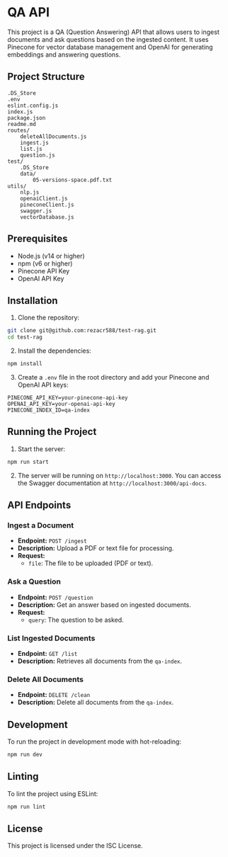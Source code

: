 # QA API

This project is a QA (Question Answering) API that allows users to ingest documents and ask questions based on the ingested content. It uses Pinecone for vector database management and OpenAI for generating embeddings and answering questions.

## Project Structure

```
.DS_Store
.env
eslint.config.js
index.js
package.json
readme.md
routes/
	deleteAllDocuments.js
	ingest.js
	list.js
	question.js
test/
	.DS_Store
	data/
		05-versions-space.pdf.txt
utils/
	nlp.js
	openaiClient.js
	pineconeClient.js
	swagger.js
	vectorDatabase.js
```

## Prerequisites

- Node.js (v14 or higher)
- npm (v6 or higher)
- Pinecone API Key
- OpenAI API Key

## Installation

1. Clone the repository:

```sh
git clone git@github.com:rezacr588/test-rag.git
cd test-rag
```

2. Install the dependencies:

```sh
npm install
```

3. Create a `.env` file in the root directory and add your Pinecone and OpenAI API keys:

```
PINECONE_API_KEY=your-pinecone-api-key
OPENAI_API_KEY=your-openai-api-key
PINECONE_INDEX_ID=qa-index
```

## Running the Project

1. Start the server:

```sh
npm run start
```

2. The server will be running on `http://localhost:3000`. You can access the Swagger documentation at `http://localhost:3000/api-docs`.

## API Endpoints

### Ingest a Document

- **Endpoint:** `POST /ingest`
- **Description:** Upload a PDF or text file for processing.
- **Request:**
  - `file`: The file to be uploaded (PDF or text).

### Ask a Question

- **Endpoint:** `POST /question`
- **Description:** Get an answer based on ingested documents.
- **Request:**
  - `query`: The question to be asked.

### List Ingested Documents

- **Endpoint:** `GET /list`
- **Description:** Retrieves all documents from the `qa-index`.

### Delete All Documents

- **Endpoint:** `DELETE /clean`
- **Description:** Delete all documents from the `qa-index`.

## Development

To run the project in development mode with hot-reloading:

```sh
npm run dev
```

## Linting

To lint the project using ESLint:

```sh
npm run lint
```

## License

This project is licensed under the ISC License.
